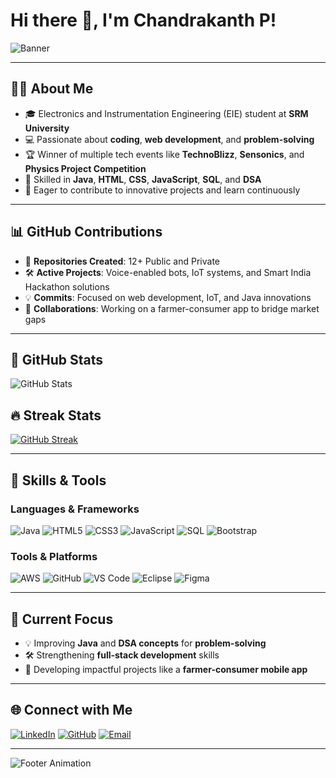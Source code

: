 # Hi there 👋, I'm Chandrakanth P!

![Banner](https://i.pinimg.com/736x/be/8c/86/be8c8698eb96ee49e08e6cc1cbb2e564.jpg)

---

## 👨‍💻 About Me
- 🎓 Electronics and Instrumentation Engineering (EIE) student at **SRM University**
- 💻 Passionate about **coding**, **web development**, and **problem-solving**
- 🏆 Winner of multiple tech events like **TechnoBlizz**, **Sensonics**, and **Physics Project Competition**
- 📜 Skilled in **Java**, **HTML**, **CSS**, **JavaScript**, **SQL**, and **DSA**
- 🌟 Eager to contribute to innovative projects and learn continuously

---

## 📊 GitHub Contributions
- 🚀 **Repositories Created**: 12+ Public and Private  
- 🛠️ **Active Projects**: Voice-enabled bots, IoT systems, and Smart India Hackathon solutions  
- 💡 **Commits**: Focused on web development, IoT, and Java innovations  
- 🌟 **Collaborations**: Working on a farmer-consumer app to bridge market gaps

---

## 🌟 GitHub Stats
![GitHub Stats](https://github-readme-stats.vercel.app/api?username=Chan-prakash&show_icons=true&theme=radical)

## 🔥 Streak Stats
[![GitHub Streak](https://github-readme-streak-stats.herokuapp.com/?user=Chan-prakash&theme=radical)](https://git.io/streak-stats)

---

## 🚀 Skills & Tools

### **Languages & Frameworks**
![Java](https://img.shields.io/badge/-Java-007396?style=for-the-badge&logo=java)
![HTML5](https://img.shields.io/badge/-HTML5-E34F26?style=for-the-badge&logo=html5&logoColor=white)
![CSS3](https://img.shields.io/badge/-CSS3-1572B6?style=for-the-badge&logo=css3)
![JavaScript](https://img.shields.io/badge/-JavaScript-F7DF1E?style=for-the-badge&logo=javascript)
![SQL](https://img.shields.io/badge/-SQL-4479A1?style=for-the-badge&logo=MySQL)
![Bootstrap](https://img.shields.io/badge/-Bootstrap-563D7C?style=for-the-badge&logo=bootstrap)

### **Tools & Platforms**
![AWS](https://img.shields.io/badge/-AWS-232F3E?style=for-the-badge&logo=amazon-aws)
![GitHub](https://img.shields.io/badge/-GitHub-181717?style=for-the-badge&logo=github)
![VS Code](https://img.shields.io/badge/-VS%20Code-007ACC?style=for-the-badge&logo=visual-studio-code)
![Eclipse](https://img.shields.io/badge/-Eclipse-2C2255?style=for-the-badge&logo=eclipse)
![Figma](https://img.shields.io/badge/-Figma-F24E1E?style=for-the-badge&logo=figma)

---

## 🎯 Current Focus
- 💡 Improving **Java** and **DSA concepts** for **problem-solving**
- 🛠️ Strengthening **full-stack development** skills
- 📱 Developing impactful projects like a **farmer-consumer mobile app**

---

## 🌐 Connect with Me
[![LinkedIn](https://img.shields.io/badge/-LinkedIn-blue?style=for-the-badge&logo=linkedin)](https://www.linkedin.com/in/chandrakanth)
[![GitHub](https://img.shields.io/badge/-GitHub-black?style=for-the-badge&logo=github)](https://github.com/Chan-prakash)
[![Email](https://img.shields.io/badge/-Email-D14836?style=for-the-badge&logo=gmail&logoColor=white)](mailto:chandrakanth@example.com)

---

![Footer Animation](https://i.pinimg.com/originals/06/60/ef/0660efe82fa3da42ed56eef013171835.gif)  
